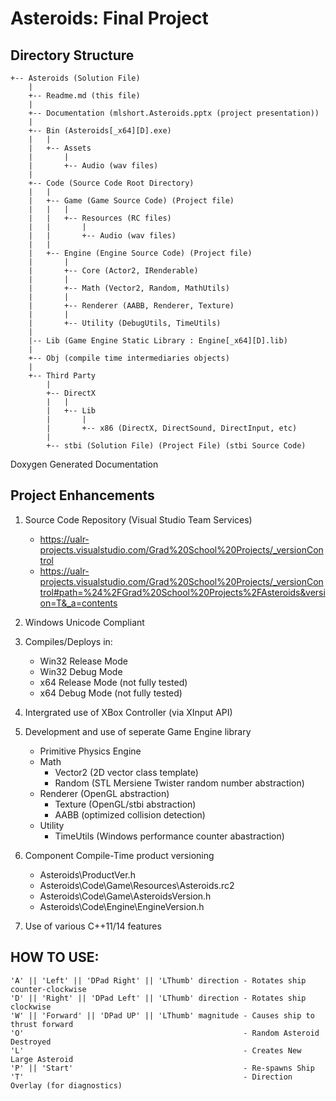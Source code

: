 

Asteroids: Final Project
==================

Directory Structure
-------------------

    +-- Asteroids (Solution File)
        |
        +-- Readme.md (this file)
        |
        +-- Documentation (mlshort.Asteroids.pptx (project presentation))
        |
        +-- Bin (Asteroids[_x64][D].exe)
        |   |
        |   +-- Assets
        |       |
        |       +-- Audio (wav files)
        |
        +-- Code (Source Code Root Directory)
        |   |
        |   +-- Game (Game Source Code) (Project file)
        |   |   |
        |   |   +-- Resources (RC files)
        |   |       |
        |   |       +-- Audio (wav files)
        |   |
        |   +-- Engine (Engine Source Code) (Project file)
        |       |
        |       +-- Core (Actor2, IRenderable)
        |       |
        |       +-- Math (Vector2, Random, MathUtils)
        |       |
        |       +-- Renderer (AABB, Renderer, Texture)
        |       |
        |       +-- Utility (DebugUtils, TimeUtils)
        |
        |-- Lib (Game Engine Static Library : Engine[_x64][D].lib)
        |
        +-- Obj (compile time intermediaries objects)
        |
        +-- Third Party
            |
            +-- DirectX
            |   |
            |   +-- Lib
            |       |
            |       +-- x86 (DirectX, DirectSound, DirectInput, etc)
            |
            +-- stbi (Solution File) (Project File) (stbi Source Code)

Doxygen Generated Documentation

Project Enhancements
--------------------
1. Source Code Repository (Visual Studio Team Services)
    * https://ualr-projects.visualstudio.com/Grad%20School%20Projects/_versionControl
    * https://ualr-projects.visualstudio.com/Grad%20School%20Projects/_versionControl#path=%24%2FGrad%20School%20Projects%2FAsteroids&version=T&_a=contents

2. Windows Unicode Compliant

3. Compiles/Deploys in:
    * Win32 Release Mode
    * Win32 Debug Mode
    * x64 Release Mode (not fully tested)
    * x64 Debug Mode (not fully tested)

4. Intergrated use of XBox Controller (via XInput API)

5. Development and use of seperate Game Engine library
    * Primitive Physics Engine
    * Math
       - Vector2 (2D vector class template)
       - Random (STL Mersiene Twister random number abstraction)
    * Renderer (OpenGL abstraction)
       - Texture (OpenGL/stbi abstraction)
       - AABB (optimized collision detection)
    * Utility
       - TimeUtils (Windows performance counter abastraction)

6. Component Compile-Time product versioning
    * Asteroids\ProductVer.h
    * Asteroids\Code\Game\Resources\Asteroids.rc2 
    * Asteroids\Code\Game\AsteroidsVersion.h
    * Asteroids\Code\Engine\EngineVersion.h

7. Use of various C++11/14 features


HOW TO USE:
---------------

```<language>
'A' || 'Left' || 'DPad Right' || 'LThumb' direction - Rotates ship counter-clockwise
'D' || 'Right' || 'DPad Left' || 'LThumb' direction - Rotates ship clockwise
'W' || 'Forward' || 'DPad UP' || 'LThumb' magnitude - Causes ship to thrust forward
'O'                                                 - Random Asteroid Destroyed
'L'                                                 - Creates New Large Asteroid
'P' || 'Start'                                      - Re-spawns Ship
'T'                                                 - Direction Overlay (for diagnostics)

```